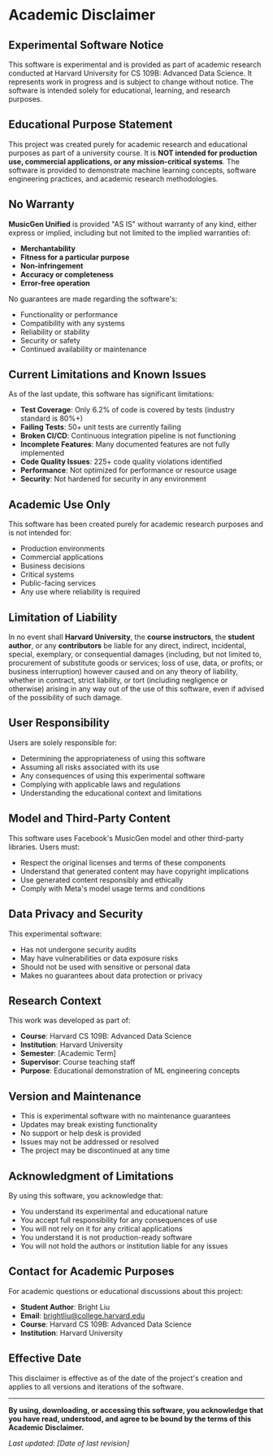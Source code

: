 # Academic Disclaimer

## Experimental Software Notice

This software is experimental and is provided as part of academic research conducted at Harvard University for CS 109B: Advanced Data Science. It represents work in progress and is subject to change without notice. The software is intended solely for educational, learning, and research purposes.

## Educational Purpose Statement

This project was created purely for academic research and educational purposes as part of a university course. It is **NOT intended for production use, commercial applications, or any mission-critical systems**. The software is provided to demonstrate machine learning concepts, software engineering practices, and academic research methodologies.

## No Warranty

**MusicGen Unified** is provided "AS IS" without warranty of any kind, either express or implied, including but not limited to the implied warranties of:

- **Merchantability**
- **Fitness for a particular purpose**
- **Non-infringement**
- **Accuracy or completeness**
- **Error-free operation**

No guarantees are made regarding the software's:
- Functionality or performance
- Compatibility with any systems
- Reliability or stability
- Security or safety
- Continued availability or maintenance

## Current Limitations and Known Issues

As of the last update, this software has significant limitations:

- **Test Coverage**: Only 6.2% of code is covered by tests (industry standard is 80%+)
- **Failing Tests**: 50+ unit tests are currently failing
- **Broken CI/CD**: Continuous integration pipeline is not functioning
- **Incomplete Features**: Many documented features are not fully implemented
- **Code Quality Issues**: 225+ code quality violations identified
- **Performance**: Not optimized for performance or resource usage
- **Security**: Not hardened for security in any environment

## Academic Use Only

This software has been created purely for academic research purposes and is not intended for:
- Production environments
- Commercial applications
- Business decisions
- Critical systems
- Public-facing services
- Any use where reliability is required

## Limitation of Liability

In no event shall **Harvard University**, the **course instructors**, the **student author**, or any **contributors** be liable for any direct, indirect, incidental, special, exemplary, or consequential damages (including, but not limited to, procurement of substitute goods or services; loss of use, data, or profits; or business interruption) however caused and on any theory of liability, whether in contract, strict liability, or tort (including negligence or otherwise) arising in any way out of the use of this software, even if advised of the possibility of such damage.

## User Responsibility

Users are solely responsible for:
- Determining the appropriateness of using this software
- Assuming all risks associated with its use
- Any consequences of using this experimental software
- Complying with applicable laws and regulations
- Understanding the educational context and limitations

## Model and Third-Party Content

This software uses Facebook's MusicGen model and other third-party libraries. Users must:
- Respect the original licenses and terms of these components
- Understand that generated content may have copyright implications
- Use generated content responsibly and ethically
- Comply with Meta's model usage terms and conditions

## Data Privacy and Security

This experimental software:
- Has not undergone security audits
- May have vulnerabilities or data exposure risks
- Should not be used with sensitive or personal data
- Makes no guarantees about data protection or privacy

## Research Context

This work was developed as part of:
- **Course**: Harvard CS 109B: Advanced Data Science
- **Institution**: Harvard University
- **Semester**: [Academic Term]
- **Supervisor**: Course teaching staff
- **Purpose**: Educational demonstration of ML engineering concepts

## Version and Maintenance

- This is experimental software with no maintenance guarantees
- Updates may break existing functionality
- No support or help desk is provided
- Issues may not be addressed or resolved
- The project may be discontinued at any time

## Acknowledgment of Limitations

By using this software, you acknowledge that:
- You understand its experimental and educational nature
- You accept full responsibility for any consequences of use
- You will not rely on it for any critical applications
- You understand it is not production-ready software
- You will not hold the authors or institution liable for any issues

## Contact for Academic Purposes

For academic questions or educational discussions about this project:

- **Student Author**: Bright Liu
- **Email**: brightliu@college.harvard.edu
- **Course**: Harvard CS 109B: Advanced Data Science
- **Institution**: Harvard University

## Effective Date

This disclaimer is effective as of the date of the project's creation and applies to all versions and iterations of the software.

---

**By using, downloading, or accessing this software, you acknowledge that you have read, understood, and agree to be bound by the terms of this Academic Disclaimer.**

*Last updated: [Date of last revision]*